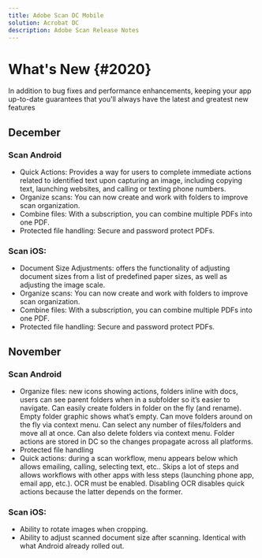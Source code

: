 ```yaml
---
title: Adobe Scan DC Mobile
solution: Acrobat DC
description: Adobe Scan Release Notes
---
```


# What's New {#2020}

In addition to bug fixes and performance enhancements, keeping your app up-to-date guarantees that you'll always have the latest and greatest new features

## December

### Scan Android 

* Quick Actions: Provides a way for users to complete immediate actions related to identified text upon capturing an image, including copying text, launching websites, and calling or texting phone numbers.
* Organize scans: You can now create and work with folders to improve scan organization.
* Combine files: With a subscription, you can combine multiple PDFs into one PDF.
* Protected file handling: Secure and password protect PDFs.

### Scan iOS: 

* Document Size Adjustments: offers the functionality of adjusting document sizes from a list of predefined paper sizes, as well as adjusting the image scale.
* Organize scans: You can now create and work with folders to improve scan organization.
* Combine files: With a subscription, you can combine multiple PDFs into one PDF.
* Protected file handling: Secure and password protect PDFs.


## November

### Scan Android 

* Organize files: new icons showing actions, folders inline with docs, users can see parent folders when in a subfolder so it’s easier to navigate. Can easily create folders in folder on the fly (and rename). Empty folder graphic shows what’s empty. Can move folders around on the fly via context menu. Can select any number of files/folders and move all at once. Can also delete folders via context menu. Folder actions are stored in DC so the changes propagate across all platforms. 
* Protected file handling
* Quick actions: during a scan workflow, menu appears below which allows emailing, calling, selecting text, etc.. Skips a lot of steps and allows workflows with other apps with less steps (launching phone app, email app, etc.). OCR must be enabled. Disabling OCR disables quick actions because the latter depends on the former. 
  
### Scan iOS: 

* Ability to rotate images when cropping. 
* Ability to adjust scanned document size after scanning. Identical with what Android already rolled out. 
